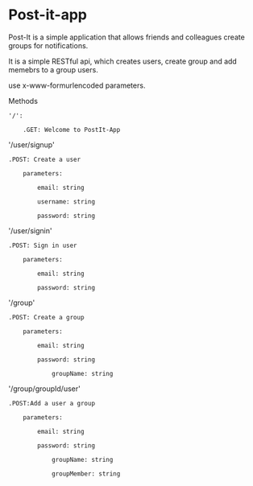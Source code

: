 # Post-it-app
Post-It is a simple application that allows friends and colleagues create groups for notifications.

It is a simple RESTful api, which creates users, create group and add memebrs to a group users.

use x-www-formurlencoded parameters.

Methods

	'/':

		.GET: Welcome to PostIt-App
    
    
'/user/signup'

	.POST: Create a user

		parameters:

			email: string

			username: string

			password: string

'/user/signin'

	.POST: Sign in user

		parameters:

			email: string

			password: string

'/group'

	.POST: Create a group

		parameters:

			email: string

			password: string
        
        		groupName: string
        
'/group/groupId/user'
      
 	.POST:Add a user a group

		parameters:

			email: string

			password: string
        
        		groupName: string
        
        		groupMember: string
        
      
      
      


